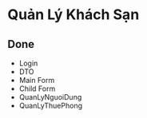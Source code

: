 # Quản Lý Khách Sạn
## Done
- Login
- DTO
- Main Form
- Child Form
- QuanLyNguoiDung
- QuanLyThuePhong

